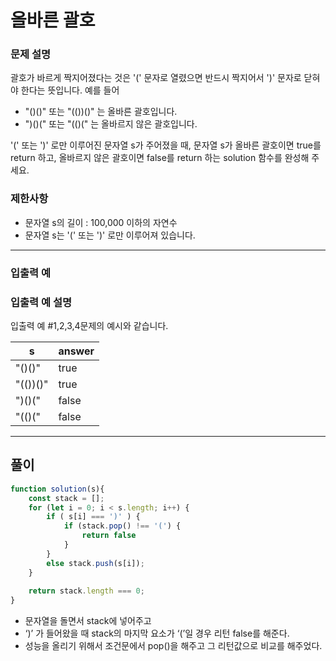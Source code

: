 # 올바른 괄호

### **문제 설명**

괄호가 바르게 짝지어졌다는 것은 '(' 문자로 열렸으면 반드시 짝지어서 ')' 문자로 닫혀야 한다는 뜻입니다. 예를 들어

- "()()" 또는 "(())()" 는 올바른 괄호입니다.
- ")()(" 또는 "(()(" 는 올바르지 않은 괄호입니다.

'(' 또는 ')' 로만 이루어진 문자열 s가 주어졌을 때, 문자열 s가 올바른 괄호이면 true를 return 하고, 올바르지 않은 괄호이면 false를 return 하는 solution 함수를 완성해 주세요.

### 제한사항

- 문자열 s의 길이 : 100,000 이하의 자연수
- 문자열 s는 '(' 또는 ')' 로만 이루어져 있습니다.

---

### 입출력 예

### 입출력 예 설명

입출력 예 #1,2,3,4문제의 예시와 같습니다.

| s | answer |
| --- | --- |
| "()()" | true |
| "(())()" | true |
| ")()(" | false |
| "(()(" | false |

---

## 풀이

```jsx
function solution(s){
    const stack = [];
    for (let i = 0; i < s.length; i++) {
        if ( s[i] === ')' ) {
            if (stack.pop() !== '(') {
                return false
            }
        }
        else stack.push(s[i]);
    }
    
    return stack.length === 0;
}
```

- 문자열을 돌면서 stack에 넣어주고
- ‘)’ 가 들어왔을 때 stack의 마지막 요소가 ‘(’일 경우 리턴 false를 해준다.
- 성능을 올리기 위해서 조건문에서 pop()을 해주고 그 리턴값으로 비교를 해주었다.
